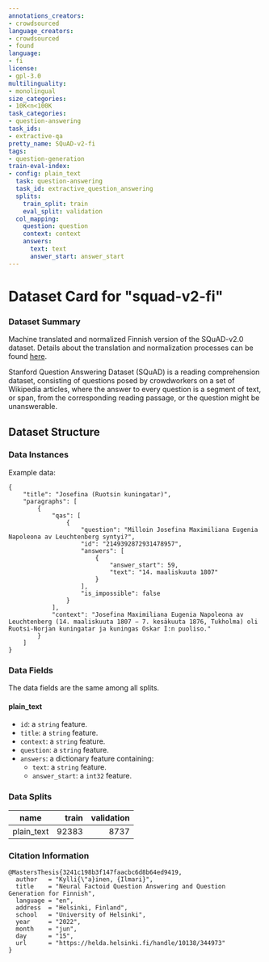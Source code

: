 ```yaml
---
annotations_creators:
- crowdsourced
language_creators:
- crowdsourced
- found
language:
- fi
license:
- gpl-3.0
multilinguality:
- monolingual
size_categories:
- 10K<n<100K
task_categories:
- question-answering
task_ids:
- extractive-qa
pretty_name: SQuAD-v2-fi
tags:
- question-generation
train-eval-index:
- config: plain_text
  task: question-answering
  task_id: extractive_question_answering
  splits:
    train_split: train
    eval_split: validation
  col_mapping:
    question: question
    context: context
    answers:
      text: text
      answer_start: answer_start
---
```

# Dataset Card for "squad-v2-fi"
### Dataset Summary
Machine translated and normalized Finnish version of the SQuAD-v2.0 dataset. Details about the translation and normalization processes can be found [here](https://helda.helsinki.fi/handle/10138/344973).

Stanford Question Answering Dataset (SQuAD) is a reading comprehension dataset, consisting of questions posed by crowdworkers on a set of Wikipedia articles, where the answer to every question is a segment of text, or span, from the corresponding reading passage, or the question might be unanswerable.
## Dataset Structure
### Data Instances
Example data:
```
{
    "title": "Josefina (Ruotsin kuningatar)",
    "paragraphs": [
        {
            "qas": [
                {
                    "question": "Milloin Josefina Maximiliana Eugenia Napoleona av Leuchtenberg syntyi?",
                    "id": "2149392872931478957",
                    "answers": [
                        {
                            "answer_start": 59,
                            "text": "14. maaliskuuta 1807"
                        }
                    ],
                    "is_impossible": false
                }
            ],
            "context": "Josefina Maximiliana Eugenia Napoleona av Leuchtenberg (14. maaliskuuta 1807 − 7. kesäkuuta 1876, Tukholma) oli Ruotsi-Norjan kuningatar ja kuningas Oskar I:n puoliso."
        }
    ]
}
```
### Data Fields
The data fields are the same among all splits.
#### plain_text
- `id`: a `string` feature.
- `title`: a `string` feature.
- `context`: a `string` feature.
- `question`: a `string` feature.
- `answers`: a dictionary feature containing:
  - `text`: a `string` feature.
  - `answer_start`: a `int32` feature.
### Data Splits
|   name   |train|validation|
|----------|----:|---------:|
|plain_text|92383|      8737|

### Citation Information
```
@MastersThesis{3241c198b3f147faacbc6d8b64ed9419,
  author   = "Kylli{\"a}inen, {Ilmari}",
  title    = "Neural Factoid Question Answering and Question Generation for Finnish",
  language = "en",
  address  = "Helsinki, Finland",
  school   = "University of Helsinki",
  year     = "2022",
  month    = "jun",
  day      = "15",
  url      = "https://helda.helsinki.fi/handle/10138/344973"
}
```